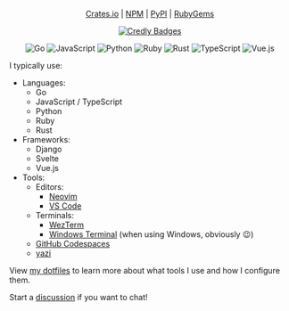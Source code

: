 <p align="center">
  <a href="https://crates.io/users/spenserblack">Crates.io</a> | <a href="https://www.npmjs.com/~spenserblack">NPM</a> | <a href="https://pypi.org/user/spenserblack/">PyPI</a> | <a href="https://rubygems.org/profiles/spenserblack">RubyGems</a>
</p>

<p align="center">
  <a href="https://www.credly.com/users/spenser-black"><img alt="Credly Badges" src="https://img.shields.io/badge/credly-badges-%23ff6a00?logo=credly"></a>
</p>

<p align="center">
  <img src="https://img.shields.io/badge/Go-%23887788?logo=go&logoColor=white&style=flat" alt="Go">
  <img src="https://img.shields.io/badge/JavaScript-%23887788?logo=javascript&logoColor=white&style=flat" alt="JavaScript">
  <img src="https://img.shields.io/badge/Python-%23887788?logo=python&logoColor=white&style=flat" alt="Python">
  <img src="https://img.shields.io/badge/Ruby-%23887788?logo=ruby&logoColor=white&style=flat" alt="Ruby">
  <img src="https://img.shields.io/badge/Rust-%23887788?logo=rust&logoColor=white&style=flat" alt="Rust">
  <img src="https://img.shields.io/badge/TypeScript-%23887788?logo=typescript&logoColor=white&style=flat" alt="TypeScript">
  <img src="https://img.shields.io/badge/Vue.js-%23887788?logo=vuedotjs&logoColor=white&style=flat" alt="Vue.js">
  <br>
</p>

I typically use:

* Languages:
  * Go
  * JavaScript / TypeScript
  * Python
  * Ruby
  * Rust
* Frameworks:
  * Django
  * Svelte
  * Vue.js
* Tools:
  * Editors:
    * [Neovim](https://neovim.io/)
    * [VS Code](https://code.visualstudio.com/)
  * Terminals:
    * [WezTerm](https://wezfurlong.org/wezterm/index.html)
    * [Windows Terminal](https://aka.ms/terminal) (when using Windows, obviously :wink:)
  * [GitHub Codespaces](https://github.com/features/codespaces)
  * [yazi](https://github.com/sxyazi/yazi)

View [my dotfiles][dotfiles] to learn more about what tools I use and how I configure them.

<!--
**spenserblack/spenserblack** is a ✨ _special_ ✨ repository because its `README.md` (this file) appears on your GitHub profile.

Here are some ideas to get you started:

- 🔭 I’m currently working on ...
- 🌱 I’m currently learning ...
- 👯 I’m looking to collaborate on ...
- 🤔 I’m looking for help with ...
- 💬 Ask me about ...
- 📫 How to reach me: ...
- 😄 Pronouns: ...
- ⚡ Fun fact: ...
-->

Start a [discussion](https://github.com/spenserblack/spenserblack/discussions) if you want to chat!

[dotfiles]: https://github.com/spenserblack/dotfiles
